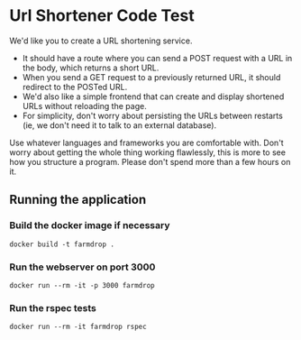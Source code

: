 # Url Shortener Code Test

We'd like you to create a URL shortening service.
- It should have a route where you can send a POST request with a URL in the body, which
returns a short URL.
- When you send a GET request to a previously returned URL, it should redirect to the
POSTed URL.
- We'd also like a simple frontend that can create and display shortened URLs without
reloading the page.
- For simplicity, don't worry about persisting the URLs between restarts (ie, we don't
need it to talk to an external database).

Use whatever languages and frameworks you are comfortable with. Don't worry about getting
the whole thing working flawlessly, this is more to see how you structure a program. Please
don't spend more than a few hours on it.

## Running the application

### Build the docker image if necessary

    docker build -t farmdrop .

### Run the webserver on port 3000

    docker run --rm -it -p 3000 farmdrop

### Run the rspec tests

    docker run --rm -it farmdrop rspec

